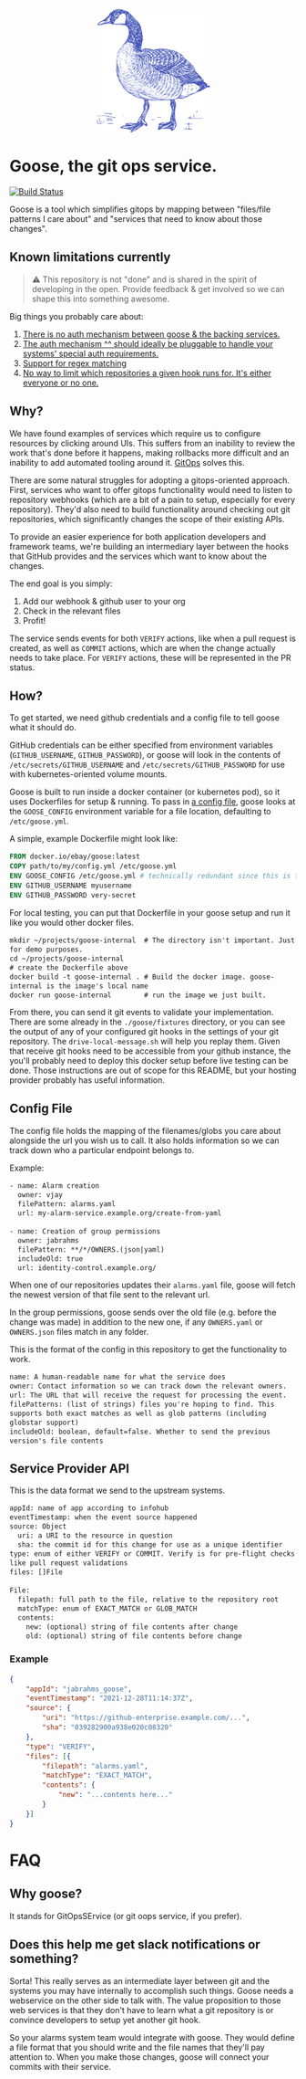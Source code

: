 <p align="center">
  <img src="./goose.png" width="200" />
</p>

# Goose, the git ops service.

[![Build Status](https://app.travis-ci.com/eBay/goose.svg?token=z1Gk7JJrpVngapauqquH&branch=main)](https://app.travis-ci.com/eBay/goose)

Goose is a tool which simplifies gitops by mapping between "files/file patterns
I care about" and "services that need to know about those changes".

## Known limitations currently

> ⚠ This repository is not "done" and is shared in the spirit of developing in
> the open. Provide feedback & get involved so we can shape this into something
> awesome.

Big things you probably care about:

1. [There is no auth mechanism between goose & the backing services.](https://github.com/eBay/goose/issues/1)
2. [The auth mechanism ^^ should ideally be pluggable to handle your systems' special auth requirements.](https://github.com/eBay/goose/issues/2)
3. [Support for regex matching](https://github.com/eBay/goose/issues/3)
4. [No way to limit which repositories a given hook runs for. It's either everyone or no one.](https://github.com/eBay/goose/issues/4)


## Why?
We have found examples of services which require us to configure resources by
clicking around UIs. This suffers from an inability to review the work that's
done before it happens, making rollbacks more difficult and an inability to add
automated tooling around it. [GitOps](https://about.gitlab.com/topics/gitops/)
solves this.

There are some natural struggles for adopting a gitops-oriented approach. First,
services who want to offer gitops functionality would need to listen to
repository webhooks (which are a bit of a pain to setup, especially for every
repository). They'd also need to build functionality around checking out git
repositories, which significantly changes the scope of their existing APIs.

To provide an easier experience for both application developers and framework
teams, we're building an intermediary layer between the hooks that GitHub
provides and the services which want to know about the changes.

The end goal is you simply:
1. Add our webhook & github user to your org
2. Check in the relevant files
3. Profit!

The service sends events for both `VERIFY` actions, like when a pull request is
created, as well as `COMMIT` actions, which are when the change actually needs
to take place. For `VERIFY` actions, these will be represented in the PR status.

## How?

To get started, we need github credentials and a config file to tell goose what
it should do.

GitHub credentials can be either specified from environment variables
(`GITHUB_USERNAME`, `GITHUB_PASSWORD`), or goose will look in the contents of
`/etc/secrets/GITHUB_USERNAME` and `/etc/secrets/GITHUB_PASSWORD` for use with
kubernetes-oriented volume mounts.

Goose is built to run inside a docker container (or kubernetes pod), so it uses
Dockerfiles for setup & running. To pass in [a config file](#config-file), goose
looks at the `GOOSE_CONFIG` environment variable for a file location, defaulting
to `/etc/goose.yml`.

A simple, example Dockerfile might look like:

```dockerfile
FROM docker.io/ebay/goose:latest
COPY path/to/my/config.yml /etc/goose.yml
ENV GOOSE_CONFIG /etc/goose.yml # technically redundant since this is the default.
ENV GITHUB_USERNAME myusername
ENV GITHUB_PASSWORD very-secret
```

For local testing, you can put that Dockerfile in your goose setup and run it
like you would other docker files.

```
mkdir ~/projects/goose-internal  # The directory isn't important. Just for demo purposes.
cd ~/projects/goose-internal
# create the Dockerfile above
docker build -t goose-internal . # Build the docker image. goose-internal is the image's local name
docker run goose-internal        # run the image we just built.
```

From there, you can send it git events to validate your implementation. There
are some already in the `./goose/fixtures` directory, or you can see the output
of any of your configured git hooks in the settings of your git repository. The
`drive-local-message.sh` will help you replay them. Given that receive git hooks
need to be accessible from your github instance, the you'll probably need to
deploy this docker setup before live testing can be done. Those instructions are
out of scope for this README, but your hosting provider probably has useful
information.

## Config File

The config file holds the mapping of the filenames/globs you care about
alongside the url you wish us to call. It also holds information so we can track
down who a particular endpoint belongs to.

Example:

```
- name: Alarm creation
  owner: vjay
  filePattern: alarms.yaml
  url: my-alarm-service.example.org/create-from-yaml

- name: Creation of group permissions
  owner: jabrahms
  filePattern: **/*/OWNERS.(json|yaml)
  includeOld: true
  url: identity-control.example.org/
```

When one of our repositories updates their `alarms.yaml` file, goose will fetch
the newest version of that file sent to the relevant url.

In the group permissions, goose sends over the old file (e.g. before the change
was made) in addition to the new one, if any `OWNERS.yaml` or `OWNERS.json`
files match in any folder.

This is the format of the config in this repository to get the functionality to
work.

```
name: A human-readable name for what the service does
owner: Contact information so we can track down the relevant owners.
url: The URL that will receive the request for processing the event.
filePatterns: (list of strings) files you're hoping to find. This supports both exact matches as well as glob patterns (including globstar support)
includeOld: boolean, default=false. Whether to send the previous version's file contents
```

## Service Provider API

This is the data format we send to the upstream systems.

```
appId: name of app according to infohub
eventTimestamp: when the event source happened
source: Object
  uri: a URI to the resource in question
  sha: the commit id for this change for use as a unique identifier
type: enum of either VERIFY or COMMIT. Verify is for pre-flight checks like pull request validations
files: []File

File:
  filepath: full path to the file, relative to the repository root
  matchType: enum of EXACT_MATCH or GLOB_MATCH
  contents:
    new: (optional) string of file contents after change
    old: (optional) string of file contents before change
```

### Example
```json
{
    "appId": "jabrahms_goose",
    "eventTimestamp": "2021-12-28T11:14:37Z",
    "source": {
        "uri": "https://github-enterprise.example.com/...",
        "sha": "039282900a938e020c08320"
    },
    "type": "VERIFY",
    "files": [{
        "filepath": "alarms.yaml",
        "matchType": "EXACT_MATCH",
        "contents": {
            "new": "...contents here..."
        }
    }]
}
```

# FAQ

## Why goose?

It stands for GitOpsSErvice (or git oops service, if you prefer).

## Does this help me get slack notifications or something?

Sorta! This really serves as an intermediate layer between git and the systems
you may have internally to accomplish such things. Goose needs a webservice on
the other side to talk with. The value proposition to those web services is that
they don't have to learn what a git repository is or convince developers to
setup yet another git hook.

So your alarms system team would integrate with goose. They would define a file
format that you should write and the file names that they'll pay attention
to. When you make those changes, goose will connect your commits with their
service.
